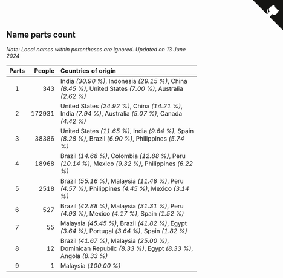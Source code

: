 ## Name parts count

*Note: Local names within parentheses are ignored.*
*Updated on 13 June 2024*

| Parts | People | Countries of origin |
| :--: | ---: | :--- |
| 1 | 343 | India *(30.90 %)*, Indonesia *(29.15 %)*, China *(8.45 %)*, United States *(7.00 %)*, Australia *(2.62 %)* |
| 2 | 172931 | United States *(24.92 %)*, China *(14.21 %)*, India *(7.94 %)*, Australia *(5.07 %)*, Canada *(4.42 %)* |
| 3 | 38386 | United States *(11.65 %)*, India *(9.64 %)*, Spain *(8.28 %)*, Brazil *(6.90 %)*, Philippines *(5.74 %)* |
| 4 | 18968 | Brazil *(14.68 %)*, Colombia *(12.88 %)*, Peru *(10.14 %)*, Mexico *(9.32 %)*, Philippines *(6.22 %)* |
| 5 | 2518 | Brazil *(55.16 %)*, Malaysia *(11.48 %)*, Peru *(4.57 %)*, Philippines *(4.45 %)*, Mexico *(3.14 %)* |
| 6 | 527 | Brazil *(42.88 %)*, Malaysia *(31.31 %)*, Peru *(4.93 %)*, Mexico *(4.17 %)*, Spain *(1.52 %)* |
| 7 | 55 | Malaysia *(45.45 %)*, Brazil *(41.82 %)*, Egypt *(3.64 %)*, Portugal *(3.64 %)*, Spain *(1.82 %)* |
| 8 | 12 | Brazil *(41.67 %)*, Malaysia *(25.00 %)*, Dominican Republic *(8.33 %)*, Egypt *(8.33 %)*, Angola *(8.33 %)* |
| 9 | 1 | Malaysia *(100.00 %)* |


<a href="https://github.com/jonatanklosko/wca_statistics" class="github-corner" aria-label="View source on Github"><svg width="80" height="80" viewBox="0 0 250 250" style="fill:#151513; color:#fff; position: absolute; top: 0; border: 0; right: 0;" aria-hidden="true"><path d="M0,0 L115,115 L130,115 L142,142 L250,250 L250,0 Z"></path><path d="M128.3,109.0 C113.8,99.7 119.0,89.6 119.0,89.6 C122.0,82.7 120.5,78.6 120.5,78.6 C119.2,72.0 123.4,76.3 123.4,76.3 C127.3,80.9 125.5,87.3 125.5,87.3 C122.9,97.6 130.6,101.9 134.4,103.2" fill="currentColor" style="transform-origin: 130px 106px;" class="octo-arm"></path><path d="M115.0,115.0 C114.9,115.1 118.7,116.5 119.8,115.4 L133.7,101.6 C136.9,99.2 139.9,98.4 142.2,98.6 C133.8,88.0 127.5,74.4 143.8,58.0 C148.5,53.4 154.0,51.2 159.7,51.0 C160.3,49.4 163.2,43.6 171.4,40.1 C171.4,40.1 176.1,42.5 178.8,56.2 C183.1,58.6 187.2,61.8 190.9,65.4 C194.5,69.0 197.7,73.2 200.1,77.6 C213.8,80.2 216.3,84.9 216.3,84.9 C212.7,93.1 206.9,96.0 205.4,96.6 C205.1,102.4 203.0,107.8 198.3,112.5 C181.9,128.9 168.3,122.5 157.7,114.1 C157.9,116.9 156.7,120.9 152.7,124.9 L141.0,136.5 C139.8,137.7 141.6,141.9 141.8,141.8 Z" fill="currentColor" class="octo-body"></path></svg></a><style>.github-corner:hover .octo-arm{animation:octocat-wave 560ms ease-in-out}@keyframes octocat-wave{0%,100%{transform:rotate(0)}20%,60%{transform:rotate(-25deg)}40%,80%{transform:rotate(10deg)}}@media (max-width:500px){.github-corner:hover .octo-arm{animation:none}.github-corner .octo-arm{animation:octocat-wave 560ms ease-in-out}}</style>
